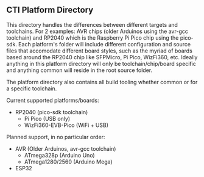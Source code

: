 ## CTI Platform Directory

This directory handles the differences between different targets and toolchains. For 2 examples: AVR chips (older Arduinos using the avr-gcc toolchain) and RP2040 which is the Raspberry Pi Pico chip using the pico-sdk. Each platform's folder will include different configuration and source files that accomodate different board styles, such as the myriad of boards based around the RP2040 chip like SFPMicro, Pi Pico, WizFi360, etc. Ideally anything in this platform directory will only be toolchain/chip/board specific and anything common will reside in the root source folder.

The platform directory also contains all build tooling whether common or for a specific toolchain.

Current supported platforms/boards:

* RP2040 (pico-sdk toolchain)
  * Pi Pico (USB only)
  * WizFi360-EVB-Pico (WiFi + USB)

Planned support, in no particular order:
* AVR (Older Arduinos, avr-gcc toolchain)
  * ATmega328p (Arduino Uno)
  * ATmega1280/2560 (Arduino Mega)
* ESP32